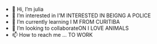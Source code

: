 - 👋 Hi, I’m julia
- 👀 I’m interested in I'M INTERESTED IN BEIGNG A POLICE
- 🌱 I’m currently learning I M FROM CURITIBA
- 💞️ I’m looking to collaborateON I LOVE ANIMALS 
- 📫 How to reach me ... TO WORK

<!---
29032007julia/29032007julia is a ✨ special ✨ repository because its `README.md` (this file) appears on your GitHub profile.
You can click the Preview link to take a look at your changes.
--->
